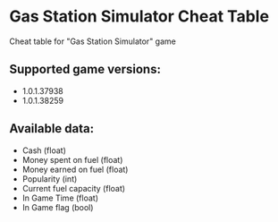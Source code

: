 # Gas Station Simulator Cheat Table
 Cheat table for "Gas Station Simulator" game

## Supported game versions:
* 1.0.1.37938
* 1.0.1.38259

## Available data:
* Cash (float)
* Money spent on fuel (float)
* Money earned on fuel (float)
* Popularity (int)
* Current fuel capacity (float)
* In Game Time (float)
* In Game flag (bool)
